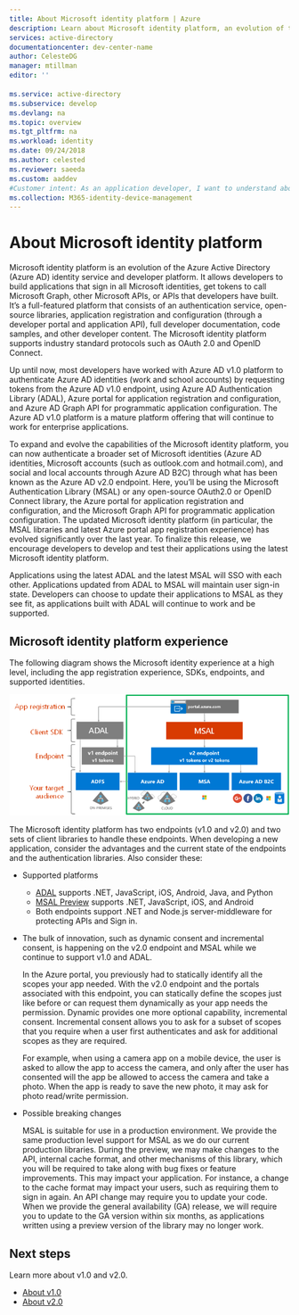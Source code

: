 ```yaml
---
title: About Microsoft identity platform | Azure 
description: Learn about Microsoft identity platform, an evolution of the Azure Active Directory identity service and developer platform.
services: active-directory
documentationcenter: dev-center-name
author: CelesteDG
manager: mtillman
editor: ''

ms.service: active-directory
ms.subservice: develop
ms.devlang: na
ms.topic: overview
ms.tgt_pltfrm: na
ms.workload: identity
ms.date: 09/24/2018
ms.author: celested
ms.reviewer: saeeda
ms.custom: aaddev
#Customer intent: As an application developer, I want to understand about the Microsoft identity platform so I can decide which endpoint and platform best meets my needs.
ms.collection: M365-identity-device-management
---
```


# About Microsoft identity platform

Microsoft identity platform is an evolution of the Azure Active Directory (Azure AD) identity service and developer platform. It allows developers to build applications that sign in all Microsoft identities, get tokens to call Microsoft Graph, other Microsoft APIs, or APIs that developers have built. It’s a full-featured platform that consists of an authentication service, open-source libraries, application registration and configuration (through a developer portal and application API), full developer documentation, code samples, and other developer content. The Microsoft identity platform supports industry standard protocols such as OAuth 2.0 and OpenID Connect.

Up until now, most developers have worked with Azure AD v1.0 platform to authenticate Azure AD identities (work and school accounts) by requesting tokens from the Azure AD v1.0 endpoint, using Azure AD Authentication Library (ADAL), Azure portal for application registration and configuration, and Azure AD Graph API for programmatic application configuration. The Azure AD v1.0 platform is a mature platform offering that will continue to work for enterprise applications.

To expand and evolve the capabilities of the Microsoft identity platform, you can now authenticate a broader set of Microsoft identities (Azure AD identities, Microsoft accounts (such as outlook.com and hotmail.com), and social and local accounts through Azure AD B2C) through what has been known as the Azure AD v2.0 endpoint. Here, you’ll be using the Microsoft Authentication Library (MSAL) or any open-source OAuth2.0 or OpenID Connect library, the Azure portal for application registration and configuration, and the Microsoft Graph API for programmatic application configuration. The updated Microsoft identity platform (in particular, the MSAL libraries and latest Azure portal app registration experience) has evolved significantly over the last year. To finalize this release, we encourage developers to develop and test their applications using the latest Microsoft identity platform.

Applications using the latest ADAL and the latest MSAL will SSO with each other. Applications updated from ADAL to MSAL will maintain user sign-in state. Developers can choose to update their applications to MSAL as they see fit, as applications built with ADAL will continue to work and be supported.

## Microsoft identity platform experience

The following diagram shows the Microsoft identity experience at a high level, including the app registration experience, SDKs, endpoints, and supported identities.

![Microsoft identity platform today](./media/about-microsoft-identity-platform/microsoft-identity-platform-preview.png)

The Microsoft identity platform has two endpoints (v1.0 and v2.0) and two sets of client libraries to handle these endpoints. When developing a new application, consider the advantages and the current state of the endpoints and the authentication libraries. Also consider these:

* Supported platforms

    * [ADAL](active-directory-authentication-libraries.md) supports .NET, JavaScript, iOS, Android, Java, and Python
    * [MSAL Preview](reference-v2-libraries.md) supports .NET, JavaScript, iOS, and Android
    * Both endpoints support .NET and Node.js server-middleware for protecting APIs and Sign in. 

* The bulk of innovation, such as dynamic consent and incremental consent, is happening on the v2.0 endpoint and MSAL while we continue to support v1.0 and ADAL.

    In the Azure portal, you previously had to statically identify all the scopes your app needed. With the v2.0 endpoint and the portals associated with this endpoint, you can statically define the scopes just like before or can request them dynamically as your app needs the permission. Dynamic provides one more optional capability, incremental consent. Incremental consent allows you to ask for a subset of scopes that you require when a user first authenticates and ask for additional scopes as they are required. 
    
    For example, when using a camera app on a mobile device, the user is asked to allow the app to access the camera, and only after the user has consented will the app be allowed to access the camera and take a photo.  When the app is ready to save the new photo, it may ask for photo read/write permission. 

* Possible breaking changes

    MSAL is suitable for use in a production environment. We provide the same production level support for MSAL as we do our current production libraries. During the preview, we may make changes to the API, internal cache format, and other mechanisms of this library, which you will be required to take along with bug fixes or feature improvements. This may impact your application. For instance, a change to the cache format may impact your users, such as requiring them to sign in again. An API change may require you to update your code. When we provide the general availability (GA) release, we will require you to update to the GA version within six months, as applications written using a preview version of the library may no longer work.

## Next steps

Learn more about v1.0 and v2.0.

* [About v1.0](v1-overview.md)
* [About v2.0](v2-overview.md)
